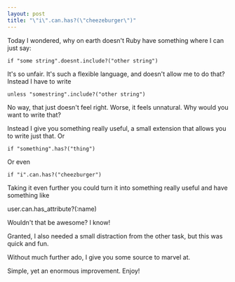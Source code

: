 ```yaml
---
layout: post
title: "\"i\".can.has?(\"cheezeburger\")"
---
```

Today I wondered, why on earth doesn't Ruby have something where I can just say:

    if "some string".doesnt.include?("other string")

It's so unfair. It's such a flexible language, and doesn't allow me to do that? Instead I have to write

    unless "somestring".include?("other string")

No way, that just doesn't feel right. Worse, it feels unnatural. Why would you want to write that?

Instead I give you something really useful, a small extension that allows you to write just that. Or

    if "something".has?("thing")

Or even

    if "i".can.has?("cheezburger")

Taking it even further you could turn it into something really useful and have something like

   user.can.has_attribute?(:name)

Wouldn't that be awesome? I know!

Granted, I also needed a small distraction from the other task, but this was quick and fun.

Without much further ado, I give you some source to marvel at.

<script src="http://gist.github.com/11243.js"></script>

Simple, yet an enormous improvement. Enjoy!